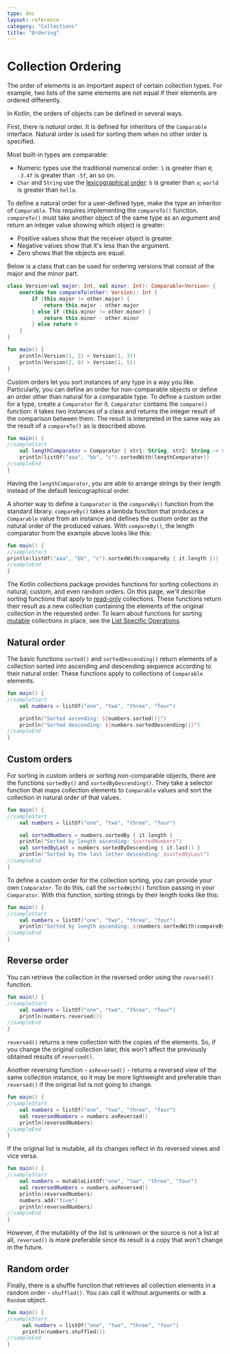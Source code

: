 ```yaml
---
type: doc
layout: reference
category: "Collections"
title: "Ordering"
---
```


# Collection Ordering

The order of elements is an important aspect of certain collection types.
For example, two lists of the same elements are not equal if their elements are ordered differently. 

In Kotlin, the orders of objects can be defined in several ways.

First, there is _natural_ order. It is defined for inheritors of the `Comparable` interface.
Natural order is used for sorting them when no other order is specified.

Most built-in types are comparable:

* Numeric types use the traditional numerical order: `1` is greater than `0`; `-3.4f` is greater than `-5f`, an so on.
* `Char` and `String` use the [lexicographical order](https://en.wikipedia.org/wiki/Lexicographical_order): `b` is greater than `a`; `world` is greater than `hello`.

To define a natural order for a user-defined type, make the type an inheritor of `Comparable`.
This requires implementing the `compareTo()` function. `compareTo()` must take another object of the same type as an argument and return an integer value showing which object is greater:

* Positive values show that the receiver object is greater.
* Negative values show that it's less than the argument.
* Zero shows that the objects are equal.

Below is a class that can be used for ordering versions that consist of the major and the minor part.

<div class="sample" markdown="1" theme="idea" data-min-compiler-version="1.3">

```kotlin
class Version(val major: Int, val minor: Int): Comparable<Version> {
    override fun compareTo(other: Version): Int {
        if (this.major != other.major) {
            return this.major - other.major
        } else if (this.minor != other.minor) {
            return this.minor - other.minor
        } else return 0
    }
}

fun main() {    
    println(Version(1, 2) > Version(1, 3))
    println(Version(2, 0) > Version(1, 5))
}
```
</div>

_Custom_ orders let you sort instances of any type in a way you like.
Particularly, you can define an order for non-comparable objects or define an order other than natural for a comparable type.
To define a custom order for a type, create a `Comparator` for it.
`Comparator` contains the `compare()` function: it takes two instances of a class and returns the integer result of the comparison between them.
The result is interpreted in the same way as the result of a `compareTo()` as is described above. 

<div class="sample" markdown="1" theme="idea" data-min-compiler-version="1.3">

```kotlin
fun main() {
//sampleStart
    val lengthComparator = Comparator { str1: String, str2: String -> str1.length - str2.length }
    println(listOf("aaa", "bb", "c").sortedWith(lengthComparator))
//sampleEnd
}

```
</div>

Having the `lengthComparator`, you are able to arrange strings by their length instead of the default lexicographical order.

A shorter way to define a `Comparator` is the `compareBy()` function from the standard library.
`compareBy()` takes a lambda function that produces a `Comparable` value from an instance and defines the custom order as the natural order of the produced values.
With `compareBy()`, the length comparator from the example above looks like this:

<div class="sample" markdown="1" theme="idea" data-min-compiler-version="1.3">

```kotlin
fun main() {
//sampleStart    
println(listOf("aaa", "bb", "c").sortedWith(compareBy { it.length }))
//sampleEnd
}

```
</div>

The Kotlin collections package provides functions for sorting collections in natural, custom, and even random orders.
On this page, we'll describe sorting functions that apply to [read-only](collections-overview.html#collection-types) collections.
These functions return their result as a new collection containing the elements of the original collection in the requested order.
To learn about functions for sorting [mutable](collections-overview.html#collection-types) collections in place, see the [List Specific Operations](list-operations.html#sorting).

## Natural order

The basic functions `sorted()` and `sortedDescending()` return elements of a collection sorted into ascending and descending sequence according to their natural order.
These functions apply to collections of `Comparable` elements.

<div class="sample" markdown="1" theme="idea" data-min-compiler-version="1.3">

```kotlin
fun main() {
//sampleStart
    val numbers = listOf("one", "two", "three", "four")

    println("Sorted ascending: ${numbers.sorted()}")
    println("Sorted descending: ${numbers.sortedDescending()}")
//sampleEnd
}

```
</div>

## Custom orders
 
For sorting in custom orders or sorting non-comparable objects, there are the functions `sortedBy()` and `sortedByDescending()`.
They take a selector function that maps collection elements to `Comparable` values and sort the collection in natural order of that values.

<div class="sample" markdown="1" theme="idea" data-min-compiler-version="1.3">

```kotlin
fun main() {
//sampleStart
    val numbers = listOf("one", "two", "three", "four")

    val sortedNumbers = numbers.sortedBy { it.length }
    println("Sorted by length ascending: $sortedNumbers")
    val sortedByLast = numbers.sortedByDescending { it.last() }
    println("Sorted by the last letter descending: $sortedByLast")
//sampleEnd
}

```
</div>

To define a custom order for the collection sorting, you can provide your own `Comparator`.
To do this, call the `sortedWith()` function passing in your `Comparator`.
With this function, sorting strings by their length looks like this:

<div class="sample" markdown="1" theme="idea" data-min-compiler-version="1.3">

```kotlin
fun main() {
//sampleStart
    val numbers = listOf("one", "two", "three", "four")
    println("Sorted by length ascending: ${numbers.sortedWith(compareBy { it.length })}")
//sampleEnd
}

```
</div>

## Reverse order

You can retrieve the collection in the reversed order using the `reversed()` function. 

<div class="sample" markdown="1" theme="idea" data-min-compiler-version="1.3">

```kotlin
fun main() {
//sampleStart
    val numbers = listOf("one", "two", "three", "four")
    println(numbers.reversed())
//sampleEnd
}

```
</div>

`reversed()` returns a new collection with the copies of the elements.
So, if you change the original collection later, this won't affect the previously obtained results of `reversed()`.

Another reversing function - `asReversed()` - returns a reversed view of the same collection instance, so it may be more lightweight and preferable than `reversed()` if the original list is not going to change. 

<div class="sample" markdown="1" theme="idea" data-min-compiler-version="1.3">

```kotlin
fun main() {
//sampleStart
    val numbers = listOf("one", "two", "three", "four")
    val reversedNumbers = numbers.asReversed()
    println(reversedNumbers)
//sampleEnd
}

```
</div>

If the original list is mutable, all its changes reflect in its reversed views and vice versa.

<div class="sample" markdown="1" theme="idea" data-min-compiler-version="1.3">

```kotlin
fun main() {
//sampleStart
    val numbers = mutableListOf("one", "two", "three", "four")
    val reversedNumbers = numbers.asReversed()
    println(reversedNumbers)
    numbers.add("five")
    println(reversedNumbers)
//sampleEnd
}

```
</div>

However, if the mutability of the list is unknown or the source is not a list at all, `reversed()` is more preferable since its result is a copy that won't change in the future.

## Random order

Finally, there is a shuffle function that retrieves all collection elements in a random order - `shuffled()`. You can call it without arguments or with a `Random` object.

<div class="sample" markdown="1" theme="idea" data-min-compiler-version="1.3">

```kotlin
fun main() {
//sampleStart
     val numbers = listOf("one", "two", "three", "four")
     println(numbers.shuffled())
//sampleEnd
}

```
</div>
